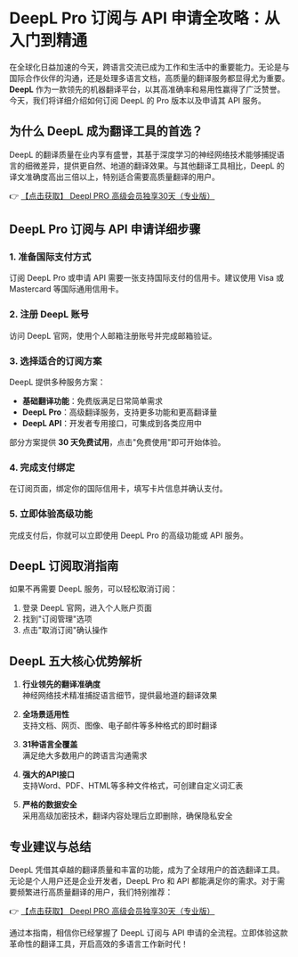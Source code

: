 # DeepL Pro 订阅与 API 申请全攻略：从入门到精通

在全球化日益加速的今天，跨语言交流已成为工作和生活中的重要能力。无论是与国际合作伙伴的沟通，还是处理多语言文档，高质量的翻译服务都显得尤为重要。**DeepL** 作为一款领先的机器翻译平台，以其高准确率和易用性赢得了广泛赞誉。今天，我们将详细介绍如何订阅 DeepL 的 Pro 版本以及申请其 API 服务。

## 为什么 DeepL 成为翻译工具的首选？

DeepL 的翻译质量在业内享有盛誉，其基于深度学习的神经网络技术能够捕捉语言的细微差异，提供更自然、地道的翻译效果。与其他翻译工具相比，DeepL 的译文准确度高出三倍以上，特别适合需要高质量翻译的用户。

👉 [【点击获取】 Deepl PRO 高级会员独享30天（专业版） ](https://bit.ly/DEepl)

## DeepL Pro 订阅与 API 申请详细步骤

### 1. 准备国际支付方式
订阅 DeepL Pro 或申请 API 需要一张支持国际支付的信用卡。建议使用 Visa 或 Mastercard 等国际通用信用卡。

### 2. 注册 DeepL 账号
访问 DeepL 官网，使用个人邮箱注册账号并完成邮箱验证。

### 3. 选择适合的订阅方案
DeepL 提供多种服务方案：
- **基础翻译功能**：免费版满足日常简单需求
- **DeepL Pro**：高级翻译服务，支持更多功能和更高翻译量
- **DeepL API**：开发者专用接口，可集成到各类应用中

部分方案提供 **30 天免费试用**，点击"免费使用"即可开始体验。

### 4. 完成支付绑定
在订阅页面，绑定你的国际信用卡，填写卡片信息并确认支付。

### 5. 立即体验高级功能
完成支付后，你就可以立即使用 DeepL Pro 的高级功能或 API 服务。

## DeepL 订阅取消指南
如果不再需要 DeepL 服务，可以轻松取消订阅：
1. 登录 DeepL 官网，进入个人账户页面
2. 找到"订阅管理"选项
3. 点击"取消订阅"确认操作

## DeepL 五大核心优势解析

1. **行业领先的翻译准确度**  
   神经网络技术精准捕捉语言细节，提供最地道的翻译效果

2. **全场景适用性**  
   支持文档、网页、图像、电子邮件等多种格式的即时翻译

3. **31种语言全覆盖**  
   满足绝大多数用户的跨语言沟通需求

4. **强大的API接口**  
   支持Word、PDF、HTML等多种文件格式，可创建自定义词汇表

5. **严格的数据安全**  
   采用高级加密技术，翻译内容处理后立即删除，确保隐私安全

## 专业建议与总结
DeepL 凭借其卓越的翻译质量和丰富的功能，成为了全球用户的首选翻译工具。无论是个人用户还是企业开发者，DeepL Pro 和 API 都能满足你的需求。对于需要频繁进行高质量翻译的用户，我们特别推荐：

👉 [【点击获取】 Deepl PRO 高级会员独享30天（专业版） ](https://bit.ly/DEepl)

通过本指南，相信你已经掌握了 DeepL 订阅与 API 申请的全流程。立即体验这款革命性的翻译工具，开启高效的多语言工作新时代！